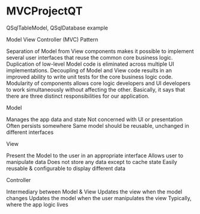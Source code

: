 # MVCProjectQT

QSqlTableModel, QSqlDatabase example

Model View Controller (MVC) Pattern


Separation of Model from View components makes it possible to implement several user interfaces that reuse the common core business logic.
Duplication of low-level Model code is eliminated across multiple UI implementations.
Decoupling of Model and View code results in an improved ability to write unit tests for the core business logic code.
Modularity of components allows core logic developers and UI developers to work simultaneously without affecting the other.
Basically, it says that there are three distinct responsibilities for our application. 

Model

Manages the app data and state
Not concerned with UI or presentation
Often persists somewhere
Same model should be reusable, unchanged in different interfaces

View

Present the Model to the user in an appropriate interface
Allows user to manipulate data
Does not store any data except to cache state
Easily reusable & configurable to display different data

Controller

Intermediary between Model & View
Updates the view when the model changes
Updates the model when the user manipulates the view
Typically, where the app logic lives
